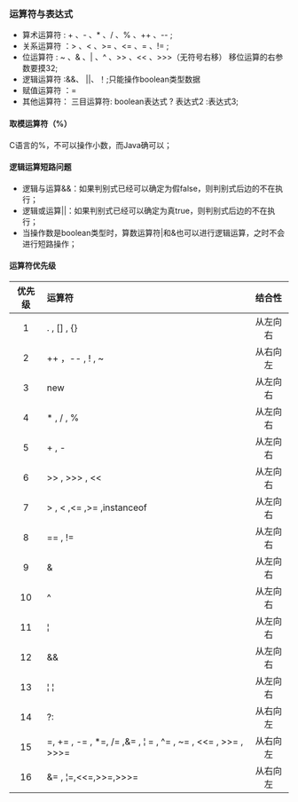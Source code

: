 ﻿### 运算符与表达式

* 算术运算符 : + 、- 、* 、/ 、% 、++ 、-- ;
* 关系运算符 ：> 、< 、>= 、<= 、= 、!= ;
* 位运算符 : ~ 、& 、| 、^ 、>> 、<< 、>>>（无符号右移） 移位运算的右参数要摸32;
* 逻辑运算符 :&&、 ||、！;只能操作boolean类型数据
* 赋值运算符 ：=   
* 其他运算符：  三目运算符:	boolean表达式 ? 表达式2 :表达式3;  
#### 取模运算符（%）
C语言的%，不可以操作小数，而Java确可以；
#### 逻辑运算短路问题    
- 逻辑与运算&&：如果判别式已经可以确定为假false，则判别式后边的不在执行；
- 逻辑或运算||：如果判别式已经可以确定为真true，则判别式后边的不在执行；
- 当操作数是boolean类型时，算数运算符|和&也可以进行逻辑运算，之时不会进行短路操作；
#### 运算符优先级      

| 优先级| 运算符 | 结合性 |     
|:---:| :----| :----: |
| 1 | . , [] , {}| 从左向右 |
| 2 |++ ，-- , ! , ~ | 从右向左 |
| 3 | new | 从左向右 |
| 4 | * , / , %  | 从左向右 |
| 5 | + , - | 从左向右 |
| 6 | >> , >>> , << | 从左向右 |
| 7 | > , < ,<= ,>= ,instanceof  | 从左向右 |
| 8 | == , !=  | 从左向右 |
| 9 | & | 从左向右 |
| 10| ^ | 从左向右 |
| 11 | &brvbar;| 从左向右 |
| 12 | && | 从左向右 |
| 13 | &brvbar; &brvbar;| 从左向右 |
| 14 | ?: | 从右向左 |
| 15 | =, += , -= , *=, /=  ,&= , &brvbar; = , ^= , ~= , <<= , >>= , >>>= | 从右向左 |      
| 16 | &= , &brvbar;=,<<=,>>=,>>>= | 从右向左 |
